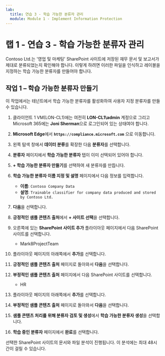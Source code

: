 ```yaml
---
lab:
  title: 연습 3 - 학습 가능한 분류자 관리
  module: Module 1 - Implement Information Protection
---
```


# 랩 1 - 연습 3 - 학습 가능한 분류자 관리

Contoso Ltd.는 '영업 및 마케팅' SharePoint 사이트에 저장된 재무 문서 및 보고서가 제대로 분류되었는지 확인해야 합니다. 이렇게 하려면 이러한 파일을 인식하고 레이블을 지정하는 학습 가능한 분류자를 만들어야 합니다.

## 작업 1 – 학습 가능한 분류자 만들기

이 작업에서는 테넌트에서 학습 가능한 분류자를 활성화하여 사용자 지정 분류자를 만들 수 있습니다.

1. 클라이언트 1 VM(LON-CL1)에는 여전히 **LON-CL1\admin** 계정으로 그리고 Microsoft 365에는 **Joni Sherman**으로 로그인되어 있는 상태여야 합니다.

1. **Microsoft Edge**에서 **`https://compliance.microsoft.com`** 으로 이동합니다.

1. 왼쪽 탐색 창에서 **데이터 분류**를 확장한 다음 **분류자**를 선택합니다.

1. **분류자** 페이지에서 **학습 가능한 분류자** 탭이 이미 선택되어 있어야 합니다.

2. **+ 학습 가능한 분류자 만들기**를 선택하여 새 분류자를 만듭니다.

1. **학습 가능한 분류자 이름 지정 및 설명** 페이지에서 다음 정보를 입력합니다.

    - **이름**: `Contoso Company Data`
    - **설명**: `Trainable classifier for company data produced and stored by Contoso Ltd.`

1. **다음**을 선택합니다.

1. **긍정적인 샘플 콘텐츠 출처**에서 **+ 사이트 선택**을 선택합니다.

1. 오른쪽에 있는 **SharePoint 사이트 추가** 플라이아웃 페이지에서 다음 SharePoint 사이트를 선택합니다.

    - Mark8ProjectTeam

1. 플라이아웃 페이지의 아래쪽에서 **추가**를 선택합니다.

1. **긍정적인 샘플 콘텐츠 출처** 페이지로 돌아와서 **다음**을 선택합니다.

1. **부정적인 샘플 콘텐츠 출처** 페이지에서 다음 SharePoint 사이트를 선택합니다.

    - HR

1. 플라이아웃 페이지의 아래쪽에서 **추가**를 선택합니다.

1. **부정적인 샘플 콘텐츠 출처** 페이지로 돌아와서 **다음**을 선택합니다.

1. **샘플 콘텐츠 처리를 위해 분류자 검토 및 생성**에서 **학습 가능한 분류자 생성**을 선택합니다.

1. **학습 중인 분류자** 페이지에서 **완료**를 선택합니다.

선택한 SharePoint 사이트의 문서와 파일 분석이 진행됩니다. 이 분석에는 최대 48시간이 걸릴 수 있습니다.

<!---
## Task 3 – Publish a trainable classifier (optional lab task)

After the new trainable classifier was created and the initial analysis of the documents and files is done, the manual training process needs to be performed. In this task, Joni will start the calibration of the classifier to achieve the required accuracy for publishing.

1. You should still be logged into your Client 1 VM (SC-400-CL1) as the **SC-400-CL1\admin** account, and you should be logged into Microsoft 365 as **Joni Sherman**.

1. In your browser window, you are in the Microsoft Purview portal at **Data classification** in the **Trainable classifiers** tab.

1. Select the trainable classifier with the name **Contoso Company Data** of the type **Custom** to open the detailed settings.

1. Review the **Details** tab on the right side, including the source site for the classifier, the number of processed items and the **Status**, which is in **Need test items**.

1. To add items for training the classifier, select **Add items to test** to open the right side selection pane.

1. In the **Choose sites with items to test** pane, select **+ Choose sites**.

1. Select the following SharePoint sites:

    - **Communication site**
    - **News @ Contoso**
    - **Contoso Web 1**
    - **Brand**
    - **Digital Initiative Public Relations**
    - **Work @ Contoso**
    - **Sales and Marketing**
    - **Contoso Landings**
    - **Mark 8 Project Team**
    - **HR**
    - **Operations**
    - **Retail**
    - **PointPublishing Hub Site**
    - **Team Site**
    - **Leadership Team**
    - **Community**
    - **Give @ Contoso**
    - **Benefits @ Contoso**
    - **Learn @ Contoso**
    - **Campaigns - Events**

1. Select **Add**.

1. Wait until the sites are shown in the list and select **Add**.

1. When the **Overview** section is updated, a new tab is shown in the top of the window.

1. Select **Tested items to review** from the top pane.

1. It will take between 15 to 30 minutes until first results are ready for review. Refresh the browser window if no files are shown in the list, until data is available.

1. Select the name of the first file from the list to open the preview window.

1. When the **Prediction** row is equal to **Match**, the file was identified as a match for the classifier. Below the preview window, a message **We predict this item "matched" this classifier.** is shown. Select **Match** to approve the automatic classification.

1. When the **Prediction** row is equal to **Not a match**, the file was identified not as a match for the classifier. Below the preview window, a message **We predict this item "does not match" this classifier.** is shown. Select **Not a match** to approve the automatic classification.

1. Proceed with all items in the list and approve the automatic classification. After all items have been reviewed, select **Overview** from the top pane and **Tested items to review** again, to load the next set of items for review.

1. For each 30 reviewed items an **Auto-retrain performed** window is shown. Select **OK** and proceed with the previous steps, until no items for review are left.

1. After sufficient items are reviewed, the **Publish** button in the upper right gets available. Select it as soon it is available.

1. In the **Publish classifier** window, select **Yes** to publish the classifier.

1. When the right side pane with **Your trainable classifier has been published** is displayed, the trainable classifier was successfully published.

1. Close the right side pane with the **X** in the upper right.

1. Back at the main site, the custom classifier was moved to **Published** and the **Status** has been changed to **Ready to use**.

1. Leave the browser window open.

You have successfully created, trained, and published a custom trainable classifier that matches the files stored on the existing SharePoint sites of Contoso Ltd.
